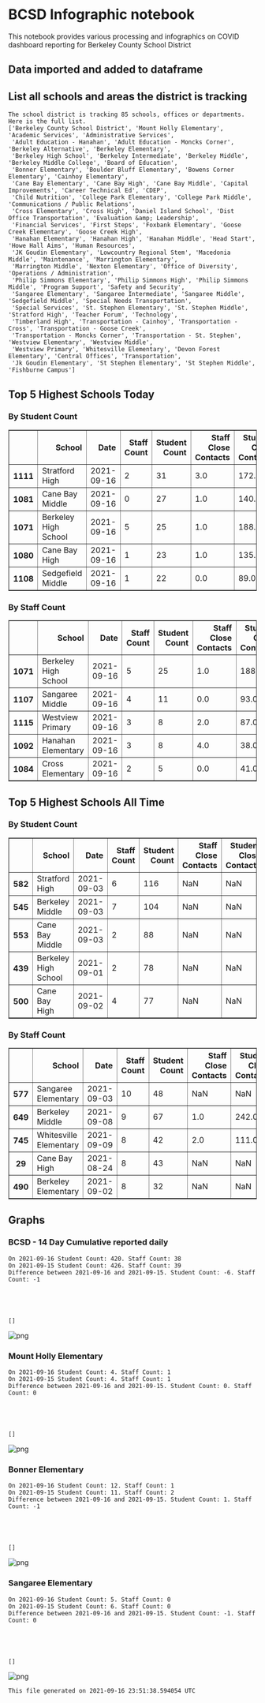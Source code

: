 # BCSD Infographic notebook
This notebook provides various processing and infographics on COVID dashboard reporting for Berkeley County School District

## Data imported and added to dataframe

## List all schools and areas the district is tracking

    The school district is tracking 85 schools, offices or departments.
    Here is the full list.
    ['Berkeley County School District', 'Mount Holly Elementary', 'Academic Services', 'Administrative Services',
     'Adult Education - Hanahan', 'Adult Education - Moncks Corner', 'Berkeley Alternative', 'Berkeley Elementary',
     'Berkeley High School', 'Berkeley Intermediate', 'Berkeley Middle', 'Berkeley Middle College', 'Board of Education',
     'Bonner Elementary', 'Boulder Bluff Elementary', 'Bowens Corner Elementary', 'Cainhoy Elementary',
     'Cane Bay Elementary', 'Cane Bay High', 'Cane Bay Middle', 'Capital Improvements', 'Career Technical Ed', 'CDEP',
     'Child Nutrition', 'College Park Elementary', 'College Park Middle', 'Communications / Public Relations',
     'Cross Elementary', 'Cross High', 'Daniel Island School', 'Dist Office Transportation', 'Evaluation &amp; Leadership',
     'Financial Services', 'First Steps', 'Foxbank Elementary', 'Goose Creek Elementary', 'Goose Creek High',
     'Hanahan Elementary', 'Hanahan High', 'Hanahan Middle', 'Head Start', 'Howe Hall Aims', 'Human Resources',
     'JK Goudin Elementary', 'Lowcountry Regional Stem', 'Macedonia Middle', 'Maintenance', 'Marrington Elementary',
     'Marrington Middle', 'Nexton Elementary', 'Office of Diversity', 'Operations / Administration',
     'Philip Simmons Elementary', 'Philip Simmons High', 'Philip Simmons Middle', 'Program Support', 'Safety and Security',
     'Sangaree Elementary', 'Sangaree Intermediate', 'Sangaree Middle', 'Sedgefield Middle', 'Special Needs Transportation',
     'Special Services', 'St. Stephen Elementary', 'St. Stephen Middle', 'Stratford High', 'Teacher Forum', 'Technology',
     'Timberland High', 'Transportation - Cainhoy', 'Transportation - Cross', 'Transportation - Goose Creek',
     'Transportation - Moncks Corner', 'Transportation - St. Stephen', 'Westview Elementary', 'Westview Middle',
     'Westview Primary', 'Whitesville Elementary', 'Devon Forest Elementary', 'Central Offices', 'Transportation',
     'Jk Goudin Elementary', 'St Stephen Elementary', 'St Stephen Middle', 'Fishburne Campus']


## Top 5 Highest Schools Today

###  By Student Count




<div>
<table border="1" class="dataframe">
<thead>
<tr style="text-align: right;">
<th></th>
<th>School</th>
<th>Date</th>
<th>Staff Count</th>
<th>Student Count</th>
<th>Staff Close Contacts</th>
<th>Student Close Contacts</th>
</tr>
</thead>
<tbody>
<tr>
<th>1111</th>
<td>Stratford High</td>
<td>2021-09-16</td>
<td>2</td>
<td>31</td>
<td>3.0</td>
<td>172.0</td>
</tr>
<tr>
<th>1081</th>
<td>Cane Bay Middle</td>
<td>2021-09-16</td>
<td>0</td>
<td>27</td>
<td>1.0</td>
<td>140.0</td>
</tr>
<tr>
<th>1071</th>
<td>Berkeley High School</td>
<td>2021-09-16</td>
<td>5</td>
<td>25</td>
<td>1.0</td>
<td>188.0</td>
</tr>
<tr>
<th>1080</th>
<td>Cane Bay High</td>
<td>2021-09-16</td>
<td>1</td>
<td>23</td>
<td>1.0</td>
<td>135.0</td>
</tr>
<tr>
<th>1108</th>
<td>Sedgefield Middle</td>
<td>2021-09-16</td>
<td>1</td>
<td>22</td>
<td>0.0</td>
<td>89.0</td>
</tr>
</tbody>
</table>
</div>



### By Staff Count




<div>
<table border="1" class="dataframe">
<thead>
<tr style="text-align: right;">
<th></th>
<th>School</th>
<th>Date</th>
<th>Staff Count</th>
<th>Student Count</th>
<th>Staff Close Contacts</th>
<th>Student Close Contacts</th>
</tr>
</thead>
<tbody>
<tr>
<th>1071</th>
<td>Berkeley High School</td>
<td>2021-09-16</td>
<td>5</td>
<td>25</td>
<td>1.0</td>
<td>188.0</td>
</tr>
<tr>
<th>1107</th>
<td>Sangaree Middle</td>
<td>2021-09-16</td>
<td>4</td>
<td>11</td>
<td>0.0</td>
<td>93.0</td>
</tr>
<tr>
<th>1115</th>
<td>Westview Primary</td>
<td>2021-09-16</td>
<td>3</td>
<td>8</td>
<td>2.0</td>
<td>87.0</td>
</tr>
<tr>
<th>1092</th>
<td>Hanahan Elementary</td>
<td>2021-09-16</td>
<td>3</td>
<td>8</td>
<td>4.0</td>
<td>38.0</td>
</tr>
<tr>
<th>1084</th>
<td>Cross Elementary</td>
<td>2021-09-16</td>
<td>2</td>
<td>5</td>
<td>0.0</td>
<td>41.0</td>
</tr>
</tbody>
</table>
</div>



## Top 5 Highest Schools All Time

###  By Student Count




<div>
<table border="1" class="dataframe">
<thead>
<tr style="text-align: right;">
<th></th>
<th>School</th>
<th>Date</th>
<th>Staff Count</th>
<th>Student Count</th>
<th>Staff Close Contacts</th>
<th>Student Close Contacts</th>
</tr>
</thead>
<tbody>
<tr>
<th>582</th>
<td>Stratford High</td>
<td>2021-09-03</td>
<td>6</td>
<td>116</td>
<td>NaN</td>
<td>NaN</td>
</tr>
<tr>
<th>545</th>
<td>Berkeley Middle</td>
<td>2021-09-03</td>
<td>7</td>
<td>104</td>
<td>NaN</td>
<td>NaN</td>
</tr>
<tr>
<th>553</th>
<td>Cane Bay Middle</td>
<td>2021-09-03</td>
<td>2</td>
<td>88</td>
<td>NaN</td>
<td>NaN</td>
</tr>
<tr>
<th>439</th>
<td>Berkeley High School</td>
<td>2021-09-01</td>
<td>2</td>
<td>78</td>
<td>NaN</td>
<td>NaN</td>
</tr>
<tr>
<th>500</th>
<td>Cane Bay High</td>
<td>2021-09-02</td>
<td>4</td>
<td>77</td>
<td>NaN</td>
<td>NaN</td>
</tr>
</tbody>
</table>
</div>



### By Staff Count




<div>
<table border="1" class="dataframe">
<thead>
<tr style="text-align: right;">
<th></th>
<th>School</th>
<th>Date</th>
<th>Staff Count</th>
<th>Student Count</th>
<th>Staff Close Contacts</th>
<th>Student Close Contacts</th>
</tr>
</thead>
<tbody>
<tr>
<th>577</th>
<td>Sangaree Elementary</td>
<td>2021-09-03</td>
<td>10</td>
<td>48</td>
<td>NaN</td>
<td>NaN</td>
</tr>
<tr>
<th>649</th>
<td>Berkeley Middle</td>
<td>2021-09-08</td>
<td>9</td>
<td>67</td>
<td>1.0</td>
<td>242.0</td>
</tr>
<tr>
<th>745</th>
<td>Whitesville Elementary</td>
<td>2021-09-09</td>
<td>8</td>
<td>42</td>
<td>2.0</td>
<td>111.0</td>
</tr>
<tr>
<th>29</th>
<td>Cane Bay High</td>
<td>2021-08-24</td>
<td>8</td>
<td>43</td>
<td>NaN</td>
<td>NaN</td>
</tr>
<tr>
<th>490</th>
<td>Berkeley Elementary</td>
<td>2021-09-02</td>
<td>8</td>
<td>32</td>
<td>NaN</td>
<td>NaN</td>
</tr>
</tbody>
</table>
</div>



## Graphs

### BCSD - 14 Day Cumulative reported daily

    On 2021-09-16 Student Count: 420. Staff Count: 38
    On 2021-09-15 Student Count: 426. Staff Count: 39
    Difference between 2021-09-16 and 2021-09-15. Student Count: -6. Staff Count: -1





    []




    
![png](report_files/report_18_2.png)
    


### Mount Holly Elementary

    On 2021-09-16 Student Count: 4. Staff Count: 1
    On 2021-09-15 Student Count: 4. Staff Count: 1
    Difference between 2021-09-16 and 2021-09-15. Student Count: 0. Staff Count: 0





    []




    
![png](report_files/report_20_2.png)
    


### Bonner Elementary

    On 2021-09-16 Student Count: 12. Staff Count: 1
    On 2021-09-15 Student Count: 11. Staff Count: 2
    Difference between 2021-09-16 and 2021-09-15. Student Count: 1. Staff Count: -1





    []




    
![png](report_files/report_22_2.png)
    


### Sangaree Elementary

    On 2021-09-16 Student Count: 5. Staff Count: 0
    On 2021-09-15 Student Count: 6. Staff Count: 0
    Difference between 2021-09-16 and 2021-09-15. Student Count: -1. Staff Count: 0





    []




    
![png](report_files/report_24_2.png)
    


    This file generated on 2021-09-16 23:51:38.594054 UTC

